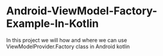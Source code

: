 # Android-ViewModel-Factory-Example-In-Kotlin

In this project we will how and where we can use ViewModelProvider.Factory class in Android kotlin 
